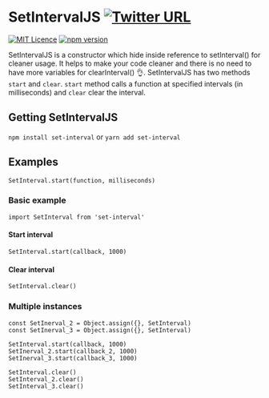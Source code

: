 # SetIntervalJS [![Twitter URL](https://img.shields.io/twitter/url/http/shields.io.svg?style=social)](https://twitter.com/intent/tweet?hashtags=javascript&original_referer=https%3A%2F%2Fpublish.twitter.com%2F&ref_src=twsrc%5Etfw&text=No%20more%20variable%20needed%20for%20clearInterval()%20%F0%9F%91%8C%F0%9F%98%80&tw_p=tweetbutton&url=https%3A%2F%2Fwww.npmjs.com%2Fpackage%2Fset-interval&via=shystrukk) #
[![MIT Licence](https://badges.frapsoft.com/os/mit/mit.svg?v=103)](https://opensource.org/licenses/mit-license.php) [![npm version](https://badge.fury.io/js/set-interval.svg)](https://badge.fury.io/js/set-interval)

SetIntervalJS is a constructor which hide inside reference to setInterval() for cleaner usage. It helps to make your code cleaner and there is no need to have more variables for clearInterval() 👌. SetIntervalJS has two methods `start` and `clear`. `start` method calls a function at specified intervals (in milliseconds) and `clear` clear the interval.

## Getting SetIntervalJS ##
`npm install set-interval` or `yarn add set-interval`

## Examples ##
`SetInterval.start(function, milliseconds)`

### Basic example ###
```
import SetInterval from 'set-interval'
```

#### Start interval ####
```
SetInterval.start(callback, 1000)
```
#### Clear interval ####
```
SetInterval.clear()
```

### Multiple instances ###
```
const SetInerval_2 = Object.assign({}, SetInterval)
const SetInerval_3 = Object.assign({}, SetInterval)

SetInterval.start(callback, 1000)
SetInerval_2.start(callback_2, 1000)
SetInerval_3.start(callback_3, 1000)

SetInterval.clear()
SetInterval_2.clear()
SetInterval_3.clear()
```
